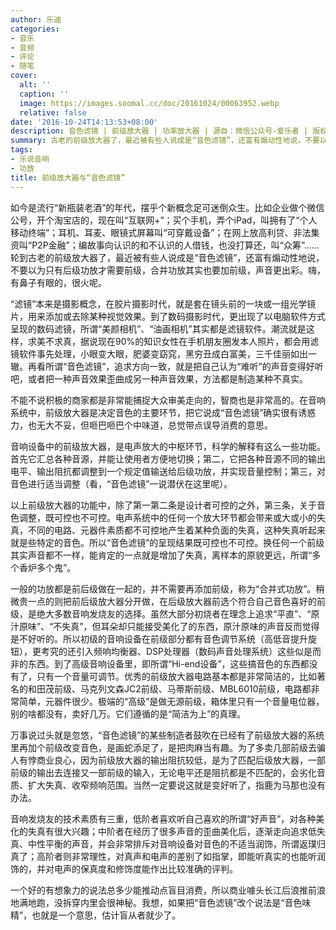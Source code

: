 ```yaml
---
author: 乐迪
categories:
- 音乐
- 音频
- 评论
- 随笔
cover:
  alt: ''
  caption: ''
  image: https://images.soomal.cc/doc/20161024/00063952.webp
  relative: false
date: '2016-10-24T14:13:53+08:00'
description: 音色滤镜 | 前级放大器 | 功率放大器 | 源自：微信公众号-爱乐者 | 版权：转载 |  平均/总评分：09.88/79
summary: 古老的前级放大器了，最近被有些人说成是“音色滤镜”，还富有煽动性地说，不要以为只有后级功放才需要前级，合并功放其实也要加前级，声音更出彩。嗨，有鼻子有眼的，很火呢……
tags:
- 乐说音响
- 功放
title: 前级放大器与“音色滤镜”
---
```


如今是流行“新瓶装老酒”的年代，摆乎个新概念足可迷倒众生。比如企业做个微信公号，开个淘宝店的，现在叫“互联网+”；买个手机，弄个iPad，叫拥有了“个人移动终端”；耳机、耳麦、眼镜式屏幕叫“可穿戴设备”；在网上放高利贷、非法集资叫“P2P金融”；编故事向认识的和不认识的人借钱，也没打算还，叫“众筹”……轮到古老的前级放大器了，最近被有些人说成是“音色滤镜”，还富有煽动性地说，不要以为只有后级功放才需要前级，合并功放其实也要加前级，声音更出彩。嗨，有鼻子有眼的，很火呢。

“滤镜”本来是摄影概念，在胶片摄影时代，就是套在镜头前的一块或一组光学镜片，用来添加或去除某种视觉效果。到了数码摄影时代，更出现了以电脑软件方式呈现的数码滤镜，所谓“美颜相机”、“油画相机”其实都是滤镜软件。潮流就是这样，求美不求真，据说现在90%的知识女性在手机朋友圈发本人照片，都会用滤镜软件事先处理，小眼变大眼，肥婆变窈窕，黑穷丑成白富美，三千佳丽如出一辙。再看所谓“音色滤镜”，追求方向一致，就是把自己认为“难听”的声音变得好听吧，或者把一种声音效果歪曲成另一种声音效果，方法都是制造某种不真实。

不能不说积极的商家都是非常能捕捉大众审美走向的，智商也是非常高的。在音响系统中，前级放大器是决定音色的主要环节，把它说成“音色滤镜”确实很有诱惑力，也无大不妥，但咂巴咂巴个中味道，总觉带点误导消费的意思。

音响设备中的前级放大器，是电声放大的中枢环节，科学的解释有这么一些功能。首先它汇总各种音源，并能让使用者方便地切换；第二，它把各种音源不同的输出电平、输出阻抗都调整到一个规定值输送给后级功放，并实现音量控制；第三，对音色进行适当调整（看，“音色滤镜”一说潜伏在这里呢）。

以上前级放大器的功能中，除了第一第二条是设计者可控的之外，第三条，关于音色调整，既可控也不可控。电声系统中的任何一个放大环节都会带来或大或小的失真，不同的电路、元器件素质都不可控地产生着某种负面的失真，这种失真听起来就是些特定的音色。所以“音色滤镜”的呈现结果既可控也不可控。换任何一个前级其实声音都不一样，能肯定的一点就是增加了失真，离样本的原貌更远，所谓“多个香炉多个鬼”。

一般的功放都是前后级做在一起的，并不需要再添加前级，称为“合并式功放”。稍微贵一点的则把前后级放大器分开做，在后级放大器前选个符合自己音色喜好的前级，是绝大多数音响发烧友的选择。虽然大部分初烧者在理念上追求“平直”、“原汁原味”、“不失真”，但耳朵却只能接受美化了的东西，原汁原味的声音反而觉得是不好听的。所以初级的音响设备在前级部分都有音色调节系统（高低音提升旋钮），更考究的还引入频响均衡器、DSP处理器（数码声音处理系统）这些似是而非的东西。到了高级音响设备里，即所谓“Hi-end设备”，这些搞音色的东西都没有了，只有一个音量可调节。优秀的前级放大器电路基本都是非常简洁的，比如著名的和田茂前级、马克列文森JC2前级、马蒂斯前级、MBL6010前级，电路都非常简单，元器件很少。极端的“高级”是做无源前级，箱体里只有一个音量电位器，别的啥都没有，卖好几万。它们遵循的是“简洁为上”的真理。

万事说过头就是忽悠，“音色滤镜”的某些制造者鼓吹在已经有了前级放大器的系统里再加个前级改变音色，是画蛇添足了，是把肉麻当有趣。为了多卖几部前级去骗人有悖商业良心，因为前级放大器的输出阻抗较低，是为了匹配后级放大器，一部前级的输出去连接又一部前级的输入，无论电平还是阻抗都是不匹配的，会劣化音质、扩大失真、收窄频响范围。当然一定要说这就是变好听了，指鹿为马那也没有办法。

音响发烧友的技术素质有三重，低阶者喜欢听自己喜欢的所谓“好声音”，对各种美化的失真有很大兴趣；中阶者在经历了很多声音的歪曲美化后，逐渐走向追求低失真、中性平衡的声音，并会非常排斥对音响设备对音色的不适当润饰，所谓返璞归真了；高阶者则非常理性，对真声和电声的差别了如指掌，即能听真实的也能听润饰的，并对电声的保真度和修饰度能作出比较准确的评判。

一个好的有想象力的说法总多少能推动点盲目消费，所以商业噱头长江后浪推前浪地满地跑，没拆穿内里会很神秘。我想，如果把“音色滤镜”改个说法是“音色味精”，也就是一个意思，估计盲从者就少了。